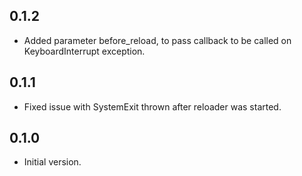 0.1.2
-----

* Added parameter before_reload, to pass callback to be called on KeyboardInterrupt exception.

0.1.1
-----

* Fixed issue with SystemExit thrown after reloader was started.

0.1.0
-----

* Initial version.
